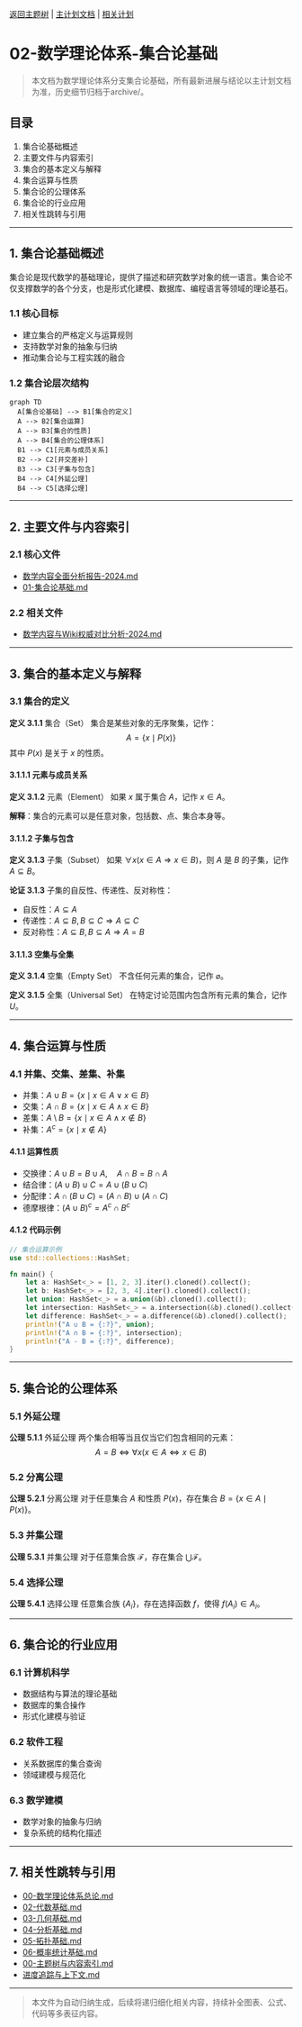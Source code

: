 [返回主题树](../00-主题树与内容索引.md) | [主计划文档](../00-形式化架构理论统一计划.md) | [相关计划](../递归合并计划.md)

# 02-数学理论体系-集合论基础

> 本文档为数学理论体系分支集合论基础，所有最新进展与结论以主计划文档为准，历史细节归档于archive/。

## 目录

1. 集合论基础概述
2. 主要文件与内容索引
3. 集合的基本定义与解释
4. 集合运算与性质
5. 集合论的公理体系
6. 集合论的行业应用
7. 相关性跳转与引用

---

## 1. 集合论基础概述

集合论是现代数学的基础理论，提供了描述和研究数学对象的统一语言。集合论不仅支撑数学的各个分支，也是形式化建模、数据库、编程语言等领域的理论基石。

### 1.1 核心目标

- 建立集合的严格定义与运算规则
- 支持数学对象的抽象与归纳
- 推动集合论与工程实践的融合

### 1.2 集合论层次结构

```mermaid
graph TD
  A[集合论基础] --> B1[集合的定义]
  A --> B2[集合运算]
  A --> B3[集合的性质]
  A --> B4[集合的公理体系]
  B1 --> C1[元素与成员关系]
  B2 --> C2[并交差补]
  B3 --> C3[子集与包含]
  B4 --> C4[外延公理]
  B4 --> C5[选择公理]
```

---

## 2. 主要文件与内容索引

### 2.1 核心文件

- [数学内容全面分析报告-2024.md](../Matter/Mathematics/数学内容全面分析报告-2024.md)
- [01-集合论基础.md](../Matter/Mathematics/01-集合论基础.md)

### 2.2 相关文件

- [数学内容与Wiki权威对比分析-2024.md](../Matter/Mathematics/content/数学内容与Wiki权威对比分析-2024.md)

---

## 3. 集合的基本定义与解释

### 3.1 集合的定义

**定义 3.1.1** 集合（Set）
集合是某些对象的无序聚集，记作：
$$A = \{x \mid P(x)\}$$
其中 $P(x)$ 是关于 $x$ 的性质。

#### 3.1.1.1 元素与成员关系

**定义 3.1.2** 元素（Element）
如果 $x$ 属于集合 $A$，记作 $x \in A$。

**解释**：集合的元素可以是任意对象，包括数、点、集合本身等。

#### 3.1.1.2 子集与包含

**定义 3.1.3** 子集（Subset）
如果 $\forall x (x \in A \Rightarrow x \in B)$，则 $A$ 是 $B$ 的子集，记作 $A \subseteq B$。

**论证 3.1.3** 子集的自反性、传递性、反对称性：

- 自反性：$A \subseteq A$
- 传递性：$A \subseteq B, B \subseteq C \Rightarrow A \subseteq C$
- 反对称性：$A \subseteq B, B \subseteq A \Rightarrow A = B$

#### 3.1.1.3 空集与全集

**定义 3.1.4** 空集（Empty Set）
不含任何元素的集合，记作 $\varnothing$。

**定义 3.1.5** 全集（Universal Set）
在特定讨论范围内包含所有元素的集合，记作 $U$。

---

## 4. 集合运算与性质

### 4.1 并集、交集、差集、补集

- 并集：$A \cup B = \{x \mid x \in A \lor x \in B\}$
- 交集：$A \cap B = \{x \mid x \in A \land x \in B\}$
- 差集：$A \setminus B = \{x \mid x \in A \land x \notin B\}$
- 补集：$A^c = \{x \mid x \notin A\}$

#### 4.1.1 运算性质

- 交换律：$A \cup B = B \cup A,\quad A \cap B = B \cap A$
- 结合律：$(A \cup B) \cup C = A \cup (B \cup C)$
- 分配律：$A \cap (B \cup C) = (A \cap B) \cup (A \cap C)$
- 德摩根律：$(A \cup B)^c = A^c \cap B^c$

#### 4.1.2 代码示例

```rust
// 集合运算示例
use std::collections::HashSet;

fn main() {
    let a: HashSet<_> = [1, 2, 3].iter().cloned().collect();
    let b: HashSet<_> = [2, 3, 4].iter().cloned().collect();
    let union: HashSet<_> = a.union(&b).cloned().collect();
    let intersection: HashSet<_> = a.intersection(&b).cloned().collect();
    let difference: HashSet<_> = a.difference(&b).cloned().collect();
    println!("A ∪ B = {:?}", union);
    println!("A ∩ B = {:?}", intersection);
    println!("A - B = {:?}", difference);
}
```

---

## 5. 集合论的公理体系

### 5.1 外延公理

**公理 5.1.1** 外延公理
两个集合相等当且仅当它们包含相同的元素：
$$A = B \Leftrightarrow \forall x (x \in A \Leftrightarrow x \in B)$$

### 5.2 分离公理

**公理 5.2.1** 分离公理
对于任意集合 $A$ 和性质 $P(x)$，存在集合 $B = \{x \in A \mid P(x)\}$。

### 5.3 并集公理

**公理 5.3.1** 并集公理
对于任意集合族 $\mathcal{F}$，存在集合 $\bigcup \mathcal{F}$。

### 5.4 选择公理

**公理 5.4.1** 选择公理
任意集合族 $\{A_i\}$，存在选择函数 $f$，使得 $f(A_i) \in A_i$。

---

## 6. 集合论的行业应用

### 6.1 计算机科学

- 数据结构与算法的理论基础
- 数据库的集合操作
- 形式化建模与验证

### 6.2 软件工程

- 关系数据库的集合查询
- 领域建模与规范化

### 6.3 数学建模

- 数学对象的抽象与归纳
- 复杂系统的结构化描述

---

## 7. 相关性跳转与引用

- [00-数学理论体系总论.md](00-数学理论体系总论.md)
- [02-代数基础.md](02-代数基础.md)
- [03-几何基础.md](03-几何基础.md)
- [04-分析基础.md](04-分析基础.md)
- [05-拓扑基础.md](05-拓扑基础.md)
- [06-概率统计基础.md](06-概率统计基础.md)
- [00-主题树与内容索引.md](../00-主题树与内容索引.md)
- [进度追踪与上下文.md](../进度追踪与上下文.md)

---

> 本文件为自动归纳生成，后续将递归细化相关内容，持续补全图表、公式、代码等多表征内容。
